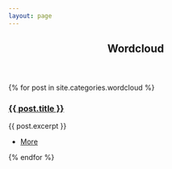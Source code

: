 ```yaml
---
layout: page
---
```


<section>
	<header class="major">
		<h2><a id="wordcloud">Wordcloud</a></h2>
	</header>
	<div class="posts">
	{% for post in site.categories.wordcloud %}
		<article>
			<a href="{{ site.baseurl }}{{ post.url }}" class="image"><img src="{{ post.image }}" alt="" /></a>
			<h3><a href="{{ site.baseurl }}{{ post.url }}">{{ post.title }}</a></h3>
			<p>{{ post.excerpt }}</p>
			<ul class="actions">
				<li><a href="{{ post.url }}" class="button">More</a></li>
			</ul>
		</article>
	{% endfor %}
	</div>
</section>
